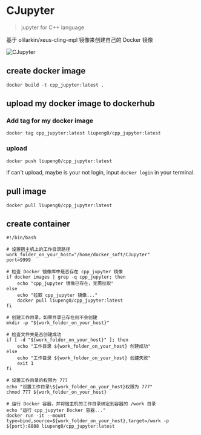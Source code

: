 # CJupyter

> jupyter for C++ language

基于 olilarkin/xeus-cling-mpl 镜像来创建自己的 Docker 镜像

![CJupyter](https://pic.ziyuan.wang/2023/12/01/guest_df63b50880f3c.png)

## create docker image

```shell
docker build -t cpp_jupyter:latest .
```

## upload my docker image to dockerhub

### Add tag for my docker image
```shell
docker tag cpp_jupyter:latest liupeng0/cpp_jupyter:latest
```
### upload

```shell
docker push liupeng0/cpp_jupyter:latest
```

if can't upload, maybe is your not login, input `docker login` in your terminal.

## pull image

```shell
docker pull liupeng0/cpp_jupyter:latest
```

## create container

```shell
#!/bin/bash

# 设置宿主机上的工作目录路径
work_folder_on_your_host="/home/docker_soft/CJupyter"
port=9999

# 检查 Docker 镜像库中是否存在 cpp_jupyter 镜像
if docker images | grep -q cpp_jupyter; then
    echo "cpp_jupyter 镜像已存在，无需拉取"
else
    echo "拉取 cpp_jupyter 镜像..."
    docker pull liupeng0/cpp_jupyter:latest
fi

# 创建工作目录，如果目录已存在则不会创建
mkdir -p "${work_folder_on_your_host}"

# 检查文件夹是否创建成功
if [ -d "${work_folder_on_your_host}" ]; then
    echo "工作目录 ${work_folder_on_your_host} 创建成功"
else
    echo "工作目录 ${work_folder_on_your_host} 创建失败"
    exit 1
fi

# 设置工作目录的权限为 777
echo "设置工作目录\${work_folder_on_your_host}权限为 777"
chmod 777 ${work_folder_on_your_host}

# 运行 Docker 容器，并将宿主机的工作目录绑定到容器的 /work 目录
echo "运行 cpp_jupyter Docker 容器..."
docker run -it --mount type=bind,source=${work_folder_on_your_host},target=/work -p ${port}:8888 liupeng0/cpp_jupyter:latest

```

